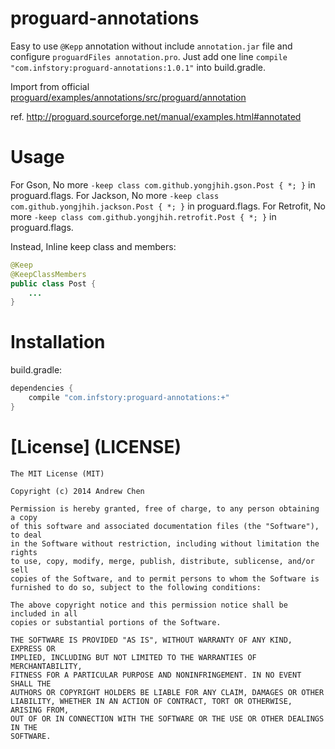 proguard-annotations
====================

Easy to use `@Kepp` annotation without include `annotation.jar` file and configure `proguardFiles annotation.pro`. Just add one line `compile "com.infstory:proguard-annotations:1.0.1"` into build.gradle.

Import from official [proguard/examples/annotations/src/proguard/annotation](https://github.com/facebook/proguard/tree/master/examples/annotations/src/proguard/annotation)

ref. http://proguard.sourceforge.net/manual/examples.html#annotated

Usage
=====

For Gson, No more ```-keep class com.github.yongjhih.gson.Post { *; }``` in proguard.flags.
For Jackson, No more ```-keep class com.github.yongjhih.jackson.Post { *; }``` in proguard.flags.
For Retrofit, No more ```-keep class com.github.yongjhih.retrofit.Post { *; }``` in proguard.flags.

Instead, Inline keep class and members:

```java
@Keep
@KeepClassMembers
public class Post {
    ...
}
```

Installation
============

build.gradle:

```gradle
dependencies {
    compile "com.infstory:proguard-annotations:+"
}
```

[License] (LICENSE)
===================

```
The MIT License (MIT)

Copyright (c) 2014 Andrew Chen

Permission is hereby granted, free of charge, to any person obtaining a copy
of this software and associated documentation files (the "Software"), to deal
in the Software without restriction, including without limitation the rights
to use, copy, modify, merge, publish, distribute, sublicense, and/or sell
copies of the Software, and to permit persons to whom the Software is
furnished to do so, subject to the following conditions:

The above copyright notice and this permission notice shall be included in all
copies or substantial portions of the Software.

THE SOFTWARE IS PROVIDED "AS IS", WITHOUT WARRANTY OF ANY KIND, EXPRESS OR
IMPLIED, INCLUDING BUT NOT LIMITED TO THE WARRANTIES OF MERCHANTABILITY,
FITNESS FOR A PARTICULAR PURPOSE AND NONINFRINGEMENT. IN NO EVENT SHALL THE
AUTHORS OR COPYRIGHT HOLDERS BE LIABLE FOR ANY CLAIM, DAMAGES OR OTHER
LIABILITY, WHETHER IN AN ACTION OF CONTRACT, TORT OR OTHERWISE, ARISING FROM,
OUT OF OR IN CONNECTION WITH THE SOFTWARE OR THE USE OR OTHER DEALINGS IN THE
SOFTWARE.
```
